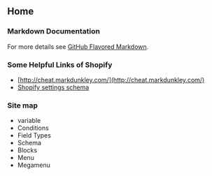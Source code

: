 ## Home

### Markdown Documentation
For more details see [GitHub Flavored Markdown](https://guides.github.com/features/mastering-markdown/).

### Some Helpful Links of Shopify
* [http://cheat.markdunkley.com/](http://cheat.markdunkley.com/)
* [Shopify settings schema](https://help.shopify.com/en/themes/development/theme-editor/settings-schema#input-setting-types)

### Site map
* variable
* Conditions
* Field Types
* Schema
* Blocks
* Menu
* Megamenu